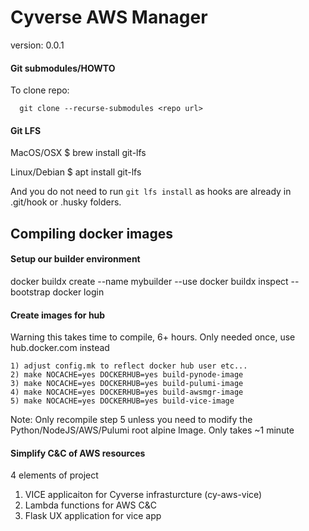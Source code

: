 # Cyverse AWS Manager

version: 0.0.1

#### Git submodules/HOWTO

To clone repo:
```
  git clone --recurse-submodules <repo url>
```

#### Git LFS

MacOS/OSX
$ brew install git-lfs

Linux/Debian
$ apt install git-lfs

And you do not need to run `git lfs install` as hooks are already in .git/hook or .husky folders.

## Compiling docker images

#### Setup our builder environment

  docker buildx create --name mybuilder --use
  docker buildx inspect --bootstrap
  docker login

#### Create images for hub

Warning this takes time to compile, 6+ hours. Only needed once, use hub.docker.com instead

    1) adjust config.mk to reflect docker hub user etc...
    2) make NOCACHE=yes DOCKERHUB=yes build-pynode-image
    3) make NOCACHE=yes DOCKERHUB=yes build-pulumi-image
    4) make NOCACHE=yes DOCKERHUB=yes build-awsmgr-image
    5) make NOCACHE=yes DOCKERHUB=yes build-vice-image

Note: Only recompile step 5 unless you need to modify the Python/NodeJS/AWS/Pulumi root alpine Image. Only takes ~1 minute

#### Simplify C&C of AWS resources

4 elements of project

  1) VICE applicaiton for Cyverse infrasturcture (cy-aws-vice)
  2) Lambda functions for AWS C&C
  3) Flask UX application for vice app


